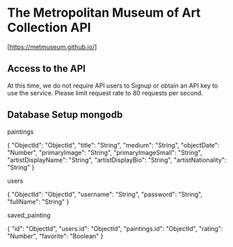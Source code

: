 # The Metropolitan Museum of Art Collection API

[https://metmuseum.github.io/]

## Access to the API

At this time, we do not require API users to Signup or obtain an API key to use the service. Please limit request rate to 80 requests per second.

## Database Setup mongodb

paintings

{
"ObjectId": "ObjectId",
"title": "String",
"medium": "String",
"objectDate": "Number",
"primaryImage": "String",
"primaryImageSmall": "String",
"artistDisplayName": "String",
"artistDisplayBio": "String",
"artistNationality": "String"
}

users

{
"ObjectId": "ObjectId",
"username": "String",
"password": "String",
"fullName": "String"
}

saved_painting

{
"id": "ObjectId",
"users.id": "ObjectId",
"paintings.id": "ObjectId",
"rating": "Number",
"favorite": "Boolean"
}
